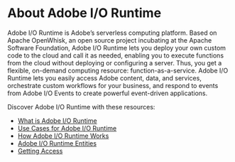 # About Adobe I/O Runtime

Adobe I/O Runtime is Adobe&rsquo;s serverless computing platform. Based on Apache OpenWhisk, an open source project incubating at the Apache Software Foundation, Adobe I/O Runtime lets you deploy your own custom code to the cloud and call it as needed, enabling you to execute functions from the cloud without deploying or configuring a server. Thus, you get a flexible, on-demand computing resource: function-as-a-service. Adobe I/O Runtime lets you easily access Adobe content, data, and services, orchestrate custom workflows for your business, and respond to events from Adobe I/O Events to create powerful event-driven applications.

Discover Adobe I/O Runtime with these resources:

* [What is Adobe I/O Runtime](what_is_runtime.md)
* [Use Cases for Adobe I/O Runtime](usecases.md)
* [How Adobe I/O Runtime Works](howitworks.md) 
* [Adobe I/O Runtime Entities](entities.md)
* [Getting Access](getting_access.md)
